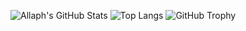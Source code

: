 ![Allaph's GitHub Stats](https://github-readme-stats.vercel.app/api?username=Allaph&show_icons=true&theme=radical)
![Top Langs](https://github-readme-stats.vercel.app/api/top-langs/?username=Allaph&layout=compact&theme=radical)
![GitHub Trophy](https://github-profile-trophy.vercel.app/?username=Allaph&theme=dracula)
